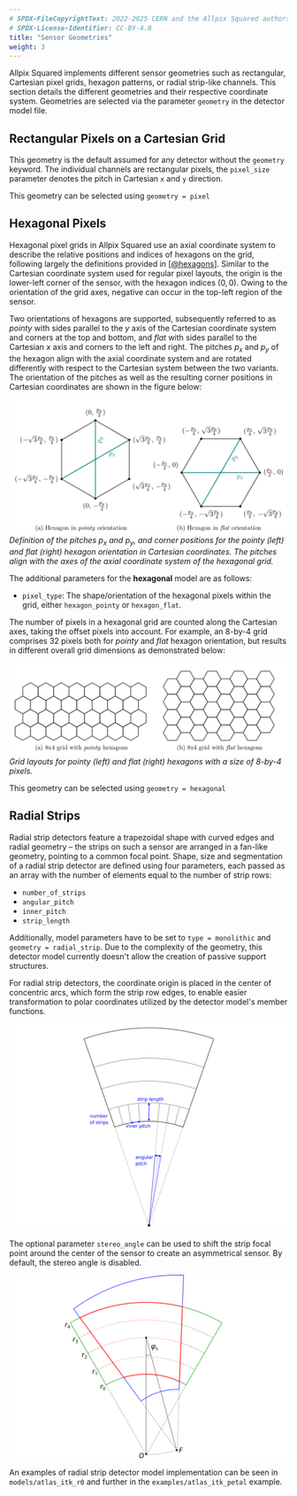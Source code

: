 ```yaml
---
# SPDX-FileCopyrightText: 2022-2025 CERN and the Allpix Squared authors
# SPDX-License-Identifier: CC-BY-4.0
title: "Sensor Geometries"
weight: 3
---
```


Allpix Squared implements different sensor geometries such as rectangular, Cartesian pixel grids, hexagon patterns, or radial
strip-like channels. This section details the different geometries and their respective coordinate system. Geometries are
selected via the parameter `geometry` in the detector model file.

## Rectangular Pixels on a Cartesian Grid

This geometry is the default assumed for any detector without the `geometry` keyword. The individual channels are rectangular
pixels, the `pixel_size` parameter denotes the pitch in Cartesian `x` and `y` direction.

This geometry can be selected using `geometry = pixel`


## Hexagonal Pixels

Hexagonal pixel grids in Allpix Squared use an axial coordinate system to describe the relative positions and indices of
hexagons on the grid, following largely the definitions provided in \[[@hexagons]\]. Similar to the Cartesian coordinate
system used for regular pixel layouts, the origin is the lower-left corner of the sensor, with the hexagon indices $`(0,0)`$.
Owing to the orientation of the grid axes, negative can occur in the top-left region of the sensor.

Two orientations of hexagons are supported, subsequently referred to as *pointy* with sides parallel to the $`y`$ axis of the
Cartesian coordinate system and corners at the top and bottom, and *flat* with sides parallel to the Cartesian $`x`$ axis and
corners to the left and right. The pitches $`p_x`$ and $`p_y`$ of the hexagon align with the axial coordinate system and are
rotated differently with respect to the Cartesian system between the two variants. The orientation of the pitches as well as
the resulting corner positions in Cartesian coordinates are shown in the figure below:

![Hexagon Orientation](./hexagon_orientations.png)\
*Definition of the pitches $`p_x`$ and $`p_y`$, and corner positions for the pointy (left) and flat (right) hexagon
orientation in Cartesian coordinates. The pitches align with the axes of the axial coordinate system of the hexagonal grid.*

The additional parameters for the **hexagonal** model are as follows:

* `pixel_type`:
   The shape/orientation of the hexagonal pixels within the grid, either `hexagon_pointy` or `hexagon_flat`.

The number of pixels in a hexagonal grid are counted along the Cartesian axes, taking the offset pixels into account.
For example, an 8-by-4 grid comprises 32 pixels both for *pointy* and *flat* hexagon orientation, but results in different
overall grid dimensions as demonstrated below:

![Hexagonal pixel grid](./hexagon_grids.png)\
*Grid layouts for pointy (left) and flat (right) hexagons with a size of 8-by-4 pixels.*

This geometry can be selected using `geometry = hexagonal`


## Radial Strips

Radial strip detectors feature a trapezoidal shape with curved edges and radial geometry – the strips on such a sensor are arranged in a fan-like geometry, pointing to a common focal point. Shape, size and segmentation of a radial strip detector are defined using four parameters, each passed as an array with the number of elements equal to the number of strip rows:

* `number_of_strips`
* `angular_pitch`
* `inner_pitch`
* `strip_length`

Additionally, model parameters have to be set to `type = monolithic` and `geometry = radial_strip`. Due to the complexity of the geometry, this detector model currently doesn't allow the creation of passive support structures.

For radial strip detectors, the coordinate origin is placed in the center of concentric arcs, which form the strip row edges, to enable easier transformation to polar coordinates utilized by the detector model's member functions.

![Radial strips parameters](./radial_params.png)

The optional parameter `stereo_angle` can be used to shift the strip focal point around the center of the sensor to create an asymmetrical sensor. By default, the stereo angle is disabled.

![Radial stips stereo angle](./radial_stereo_angle.png)

An examples of radial strip detector model implementation can be seen in `models/atlas_itk_r0` and further in the `examples/atlas_itk_petal` example.


[@hexagons]: https://www.redblobgames.com/grids/hexagons/
